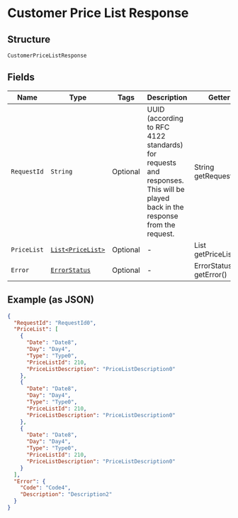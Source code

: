 
# Customer Price List Response

## Structure

`CustomerPriceListResponse`

## Fields

| Name | Type | Tags | Description | Getter | Setter |
|  --- | --- | --- | --- | --- | --- |
| `RequestId` | `String` | Optional | UUID (according to RFC 4122 standards) for requests and responses. This will be played back in the response from the request. | String getRequestId() | setRequestId(String requestId) |
| `PriceList` | [`List<PriceList>`](../../doc/models/price-list.md) | Optional | - | List<PriceList> getPriceList() | setPriceList(List<PriceList> priceList) |
| `Error` | [`ErrorStatus`](../../doc/models/error-status.md) | Optional | - | ErrorStatus getError() | setError(ErrorStatus error) |

## Example (as JSON)

```json
{
  "RequestId": "RequestId0",
  "PriceList": [
    {
      "Date": "Date8",
      "Day": "Day4",
      "Type": "Type0",
      "PriceListId": 210,
      "PriceListDescription": "PriceListDescription0"
    },
    {
      "Date": "Date8",
      "Day": "Day4",
      "Type": "Type0",
      "PriceListId": 210,
      "PriceListDescription": "PriceListDescription0"
    },
    {
      "Date": "Date8",
      "Day": "Day4",
      "Type": "Type0",
      "PriceListId": 210,
      "PriceListDescription": "PriceListDescription0"
    }
  ],
  "Error": {
    "Code": "Code4",
    "Description": "Description2"
  }
}
```

